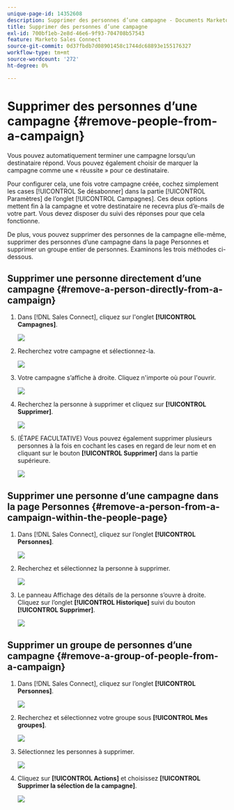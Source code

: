 ```yaml
---
unique-page-id: 14352608
description: Supprimer des personnes d’une campagne - Documents Marketo - Documentation du produit
title: Supprimer des personnes d’une campagne
exl-id: 700bf1eb-2e8d-46e6-9f93-704708b57543
feature: Marketo Sales Connect
source-git-commit: 0d37fbdb7d08901458c1744dc68893e155176327
workflow-type: tm+mt
source-wordcount: '272'
ht-degree: 0%

---
```


# Supprimer des personnes d’une campagne {#remove-people-from-a-campaign}

Vous pouvez automatiquement terminer une campagne lorsqu’un destinataire répond. Vous pouvez également choisir de marquer la campagne comme une « réussite » pour ce destinataire.

Pour configurer cela, une fois votre campagne créée, cochez simplement les cases [!UICONTROL Se désabonner] dans la partie [!UICONTROL Paramètres] de l’onglet [!UICONTROL Campagnes]. Ces deux options mettent fin à la campagne et votre destinataire ne recevra plus d’e-mails de votre part. Vous devez disposer du suivi des réponses pour que cela fonctionne.

De plus, vous pouvez supprimer des personnes de la campagne elle-même, supprimer des personnes d’une campagne dans la page Personnes et supprimer un groupe entier de personnes. Examinons les trois méthodes ci-dessous.

## Supprimer une personne directement d’une campagne {#remove-a-person-directly-from-a-campaign}

1. Dans [!DNL Sales Connect], cliquez sur l&#39;onglet **[!UICONTROL Campagnes]**.

   ![](assets/one.png)

1. Recherchez votre campagne et sélectionnez-la.

   ![](assets/two.png)

1. Votre campagne s’affiche à droite. Cliquez n&#39;importe où pour l&#39;ouvrir.

   ![](assets/three.png)

1. Recherchez la personne à supprimer et cliquez sur **[!UICONTROL Supprimer]**.

   ![](assets/four.png)

1. (ÉTAPE FACULTATIVE) Vous pouvez également supprimer plusieurs personnes à la fois en cochant les cases en regard de leur nom et en cliquant sur le bouton **[!UICONTROL Supprimer]** dans la partie supérieure.

   ![](assets/five.png)

## Supprimer une personne d’une campagne dans la page Personnes {#remove-a-person-from-a-campaign-within-the-people-page}

1. Dans [!DNL Sales Connect], cliquez sur l’onglet **[!UICONTROL Personnes]**.

   ![](assets/one-a.png)

1. Recherchez et sélectionnez la personne à supprimer.

   ![](assets/two-a.png)

1. Le panneau Affichage des détails de la personne s’ouvre à droite. Cliquez sur l’onglet **[!UICONTROL Historique]** suivi du bouton **[!UICONTROL Supprimer]**.

   ![](assets/three-a.png)

## Supprimer un groupe de personnes d’une campagne {#remove-a-group-of-people-from-a-campaign}

1. Dans [!DNL Sales Connect], cliquez sur l’onglet **[!UICONTROL Personnes]**.

   ![](assets/one-b.png)

1. Recherchez et sélectionnez votre groupe sous **[!UICONTROL Mes groupes]**.

   ![](assets/two-b.png)

1. Sélectionnez les personnes à supprimer.

   ![](assets/three-b.png)

1. Cliquez sur **[!UICONTROL Actions]** et choisissez **[!UICONTROL Supprimer la sélection de la campagne]**.

   ![](assets/four-b.png)
